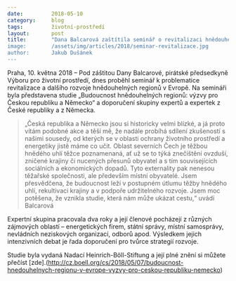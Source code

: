 ```yaml
---
date:         2018-05-10
category:     blog
tags:         životní-prostředí
layout:       post
title:        "Dana Balcarová zaštítila seminář o revitalizaci hnědouhelnch regionů
image:        /assets/img/articles/2018/seminar-revitalizace.jpg
author:       Jakub Dušánek
---
```


  
Praha, 10. května 2018 – Pod záštitou Dany Balcarové, pirátské předsedkyně Výboru pro životní prostředí, dnes proběhl seminář k problematice revitalizace a dalšího rozvoje hnědouhelných regionů v Evropě. Na semináři byla představena studie „Budoucnost hnědouhelných regionů: výzvy pro Českou republiku a Německo“ a doporučení skupiny expertů a expertek z České republiky a z Německa.
 
> „Česká republika a Německo jsou si historicky velmi blízké, a já proto vítám podobné akce a těší mě, že nadále probíhá sdílení zkušeností s našimi sousedy, od kterých se v oblasti ochrany životního prostředí a energetiky jistě máme co učit. Oblast severních Čech je těžbou hnědého uhlí těžce poznamenaná, ať už se to týká znečištění ovzduší, zničené krajiny či nucených přesunů obyvatel a s tím souvisejících sociálních a ekonomických dopadů. Tyto externality pak nenesou těžařské společnosti, ale především místní obyvatelé. Jsem přesvědčena, že budoucnost leží v postupném útlumu těžby hnědého uhlí, rekultivaci krajiny a v podpoře udržitelného rozvoje. Jsem moc potěšena, že vznikla studie, která nám může ukázat cestu,“ uvádí Balcarová
 
Expertní skupina pracovala dva roky a její členové pocházejí z různých zájmových oblastí – energetických firem, státní správy, místní samosprávy, nevládních neziskových organizací, odborů apod. Výsledkem jejich intenzivních debat  je řada doporučení pro tvůrce strategií rozvoje.
 
Studie byla vydaná Nadací Heinrich-Böll-Stiftung a její plné znění si můžete přečíst [zde].(http://cz.boell.org/cs/2018/05/07/budoucnost-hnedouhelnych-regionu-v-evrope-vyzvy-pro-ceskou-republiku-nemecko)


